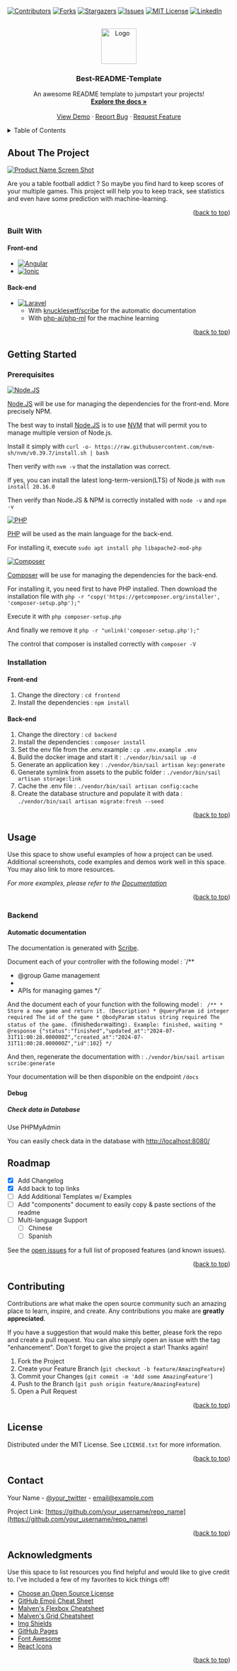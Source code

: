 <!-- Improved compatibility of back to top link: See: https://github.com/othneildrew/Best-README-Template/pull/73 -->

<a id="readme-top"></a>

<!--
*** Thanks for checking out the Best-README-Template. If you have a suggestion
*** that would make this better, please fork the repo and create a pull request
*** or simply open an issue with the tag "enhancement".
*** Don't forget to give the project a star!
*** Thanks again! Now go create something AMAZING! :D
-->

<!-- PROJECT SHIELDS -->
<!--
*** I'm using markdown "reference style" links for readability.
*** Reference links are enclosed in brackets [ ] instead of parentheses ( ).
*** See the bottom of this document for the declaration of the reference variables
*** for contributors-url, forks-url, etc. This is an optional, concise syntax you may use.
*** https://www.markdownguide.org/basic-syntax/#reference-style-links
-->

[![Contributors][contributors-shield]][contributors-url]
[![Forks][forks-shield]][forks-url]
[![Stargazers][stars-shield]][stars-url]
[![Issues][issues-shield]][issues-url]
[![MIT License][license-shield]][license-url]
[![LinkedIn][linkedin-shield]][linkedin-url]

<!-- PROJECT LOGO -->
<br />
<div align="center">
  <a href="https://github.com/othneildrew/Best-README-Template">
    <img src="images/logo.png" alt="Logo" width="80" height="80">
  </a>

  <h3 align="center">Best-README-Template</h3>

  <p align="center">
    An awesome README template to jumpstart your projects!
    <br />
    <a href="https://github.com/othneildrew/Best-README-Template"><strong>Explore the docs »</strong></a>
    <br />
    <br />
    <a href="https://github.com/othneildrew/Best-README-Template">View Demo</a>
    ·
    <a href="https://github.com/othneildrew/Best-README-Template/issues/new?labels=bug&template=bug-report---.md">Report Bug</a>
    ·
    <a href="https://github.com/othneildrew/Best-README-Template/issues/new?labels=enhancement&template=feature-request---.md">Request Feature</a>
  </p>
</div>

<!-- TABLE OF CONTENTS -->
<details>
  <summary>Table of Contents</summary>
  <ol>
    <li>
      <a href="#about-the-project">About The Project</a>
      <ul>
        <li><a href="#built-with">Built With</a></li>
      </ul>
    </li>
    <li>
      <a href="#getting-started">Getting Started</a>
      <ul>
        <li><a href="#prerequisites">Prerequisites</a></li>
        <li><a href="#installation">Installation</a></li>
      </ul>
    </li>
    <li><a href="#usage">Usage</a></li>
    <li><a href="#roadmap">Roadmap</a></li>
    <li><a href="#contributing">Contributing</a></li>
    <li><a href="#license">License</a></li>
    <li><a href="#contact">Contact</a></li>
    <li><a href="#acknowledgments">Acknowledgments</a></li>
  </ol>
</details>

<!-- ABOUT THE PROJECT -->

## About The Project

[![Product Name Screen Shot][product-screenshot]](https://example.com)

Are you a table football addict ? So maybe you find hard to keep scores of your multiple games. This project will help you to keep track, see statistics and even have some prediction with machine-learning.

<p align="right">(<a href="#readme-top">back to top</a>)</p>

### Built With

#### Front-end

- [![Angular][Angular.io]][Angular-url]
- [![Ionic][Ionic.io]][Ionic-url]

#### Back-end

- [![Laravel][Laravel.com]][Laravel-url]
  - With [knuckleswtf/scribe](https://scribe.knuckles.wtf/laravel) for the automatic documentation
  - With [php-ai/php-ml](https://php-ml.readthedocs.io/en/latest/) for the machine learning

<p align="right">(<a href="#readme-top">back to top</a>)</p>

<!-- GETTING STARTED -->

## Getting Started

### Prerequisites

[![Node.JS](https://img.shields.io/badge/Node.JS-5Fa04E?style=for-the-badge&logo=Node.js&logoColor=white)](https://nodejs.org/en)

[Node.JS](https://nodejs.org/en) will be use for managing the dependencies for the front-end. More precisely NPM.

The best way to install [Node.JS](https://nodejs.org/en) is to use [NVM](https://github.com/nvm-sh/nvm) that will permit you to manage multiple version of Node.js.

Install it simply with `curl -o- https://raw.githubusercontent.com/nvm-sh/nvm/v0.39.7/install.sh | bash`

Then verify with `nvm -v` that the installation was correct.

If yes, you can install the latest long-term-version(LTS) of Node.js with `nvm install 20.16.0`

Then verify than Node.JS & NPM is correctly installed with `node -v` and `npm -v`

[![PHP](https://img.shields.io/badge/PHP-777BB4?style=for-the-badge&logo=php&logoColor=white)](https://www.php.net/)

[PHP](https://www.php.net/) will be used as the main language for the back-end.

For installing it, execute `sudo apt install php libapache2-mod-php`

[![Composer](https://img.shields.io/badge/Composer-885630?style=for-the-badge&logo=php&logoColor=white)](https://getcomposer.org/download/)

[Composer](https://getcomposer.org/) will be use for managing the dependencies for the back-end.

For installing it, you need first to have PHP installed. Then download the installation file with `php -r "copy('https://getcomposer.org/installer', 'composer-setup.php');"`

Execute it with `php composer-setup.php`

And finally we remove it `php -r "unlink('composer-setup.php');"`

The control that composer is installed correctly with `composer -V`

### Installation

#### Front-end

1. Change the directory : `cd frontend`
2. Install the dependencies : `npm install`

#### Back-end

1. Change the directory : `cd backend`
2. Install the dependencies : `composer install`
3. Set the env file from the .env.example : `cp .env.example .env`
4. Build the docker image and start it : `./vendor/bin/sail up -d`
5. Generate an application key : `./vendor/bin/sail artisan key:generate`
6. Generate symlink from assets to the public folder : `./vendor/bin/sail artisan storage:link`
7. Cache the .env file : `./vendor/bin/sail artisan config:cache`
8. Create the database structure and populate it with data : `./vendor/bin/sail artisan migrate:fresh --seed`

<p align="right">(<a href="#readme-top">back to top</a>)</p>

<!-- USAGE EXAMPLES -->

## Usage

Use this space to show useful examples of how a project can be used. Additional screenshots, code examples and demos work well in this space. You may also link to more resources.

_For more examples, please refer to the [Documentation](https://example.com)_

<p align="right">(<a href="#readme-top">back to top</a>)</p>

### Backend

#### Automatic documentation

The documentation is generated with [Scribe](https://scribe.knuckles.wtf/laravel).

Document each of your controller with the following model :
`/\*\*

- @group Game management
-
- APIs for managing games
  \*/`

And the document each of your function with the following model :
`
/**
     * Store a new game and return it. (Description)
     * @queryParam id integer required The id of the game
     * @bodyParam status string required The status of the game. (`finished`or`waiting`). Example: finished, waiting
     * @response {"status":"finished","updated_at":"2024-07-31T11:00:28.000000Z","created_at":"2024-07-31T11:00:28.000000Z","id":102}
     */
 `

And then, regenerate the documentation with : `./vendor/bin/sail artisan scribe:generate`

Your documentation will be then disponible on the endpoint `/docs`

#### Debug

##### Check data in Database

Use PHPMyAdmin

You can easily check data in the database with [http://localhost:8080/](http://localhost:8080/)

<!-- ROADMAP -->

## Roadmap

- [x] Add Changelog
- [x] Add back to top links
- [ ] Add Additional Templates w/ Examples
- [ ] Add "components" document to easily copy & paste sections of the readme
- [ ] Multi-language Support
  - [ ] Chinese
  - [ ] Spanish

See the [open issues](https://github.com/othneildrew/Best-README-Template/issues) for a full list of proposed features (and known issues).

<p align="right">(<a href="#readme-top">back to top</a>)</p>

<!-- CONTRIBUTING -->

## Contributing

Contributions are what make the open source community such an amazing place to learn, inspire, and create. Any contributions you make are **greatly appreciated**.

If you have a suggestion that would make this better, please fork the repo and create a pull request. You can also simply open an issue with the tag "enhancement".
Don't forget to give the project a star! Thanks again!

1. Fork the Project
2. Create your Feature Branch (`git checkout -b feature/AmazingFeature`)
3. Commit your Changes (`git commit -m 'Add some AmazingFeature'`)
4. Push to the Branch (`git push origin feature/AmazingFeature`)
5. Open a Pull Request

<p align="right">(<a href="#readme-top">back to top</a>)</p>

<!-- LICENSE -->

## License

Distributed under the MIT License. See `LICENSE.txt` for more information.

<p align="right">(<a href="#readme-top">back to top</a>)</p>

<!-- CONTACT -->

## Contact

Your Name - [@your_twitter](https://twitter.com/your_username) - email@example.com

Project Link: [https://github.com/your_username/repo_name](https://github.com/your_username/repo_name)

<p align="right">(<a href="#readme-top">back to top</a>)</p>

<!-- ACKNOWLEDGMENTS -->

## Acknowledgments

Use this space to list resources you find helpful and would like to give credit to. I've included a few of my favorites to kick things off!

- [Choose an Open Source License](https://choosealicense.com)
- [GitHub Emoji Cheat Sheet](https://www.webpagefx.com/tools/emoji-cheat-sheet)
- [Malven's Flexbox Cheatsheet](https://flexbox.malven.co/)
- [Malven's Grid Cheatsheet](https://grid.malven.co/)
- [Img Shields](https://shields.io)
- [GitHub Pages](https://pages.github.com)
- [Font Awesome](https://fontawesome.com)
- [React Icons](https://react-icons.github.io/react-icons/search)

<p align="right">(<a href="#readme-top">back to top</a>)</p>

<!-- MARKDOWN LINKS & IMAGES -->
<!-- https://www.markdownguide.org/basic-syntax/#reference-style-links -->

[contributors-shield]: https://img.shields.io/github/contributors/othneildrew/Best-README-Template.svg?style=for-the-badge
[contributors-url]: https://github.com/othneildrew/Best-README-Template/graphs/contributors
[forks-shield]: https://img.shields.io/github/forks/othneildrew/Best-README-Template.svg?style=for-the-badge
[forks-url]: https://github.com/othneildrew/Best-README-Template/network/members
[stars-shield]: https://img.shields.io/github/stars/othneildrew/Best-README-Template.svg?style=for-the-badge
[stars-url]: https://github.com/othneildrew/Best-README-Template/stargazers
[issues-shield]: https://img.shields.io/github/issues/othneildrew/Best-README-Template.svg?style=for-the-badge
[issues-url]: https://github.com/othneildrew/Best-README-Template/issues
[license-shield]: https://img.shields.io/github/license/othneildrew/Best-README-Template.svg?style=for-the-badge
[license-url]: https://github.com/othneildrew/Best-README-Template/blob/master/LICENSE.txt
[linkedin-shield]: https://img.shields.io/badge/-LinkedIn-black.svg?style=for-the-badge&logo=linkedin&colorB=555
[linkedin-url]: https://linkedin.com/in/othneildrew
[product-screenshot]: images/screenshot.png
[Ionic.io]: https://img.shields.io/badge/Ionic-V8-3880FF?style=for-the-badge&logo=ionic&logoColor=white
[Ionic-url]: https://ionic.io
[Angular.io]: https://img.shields.io/badge/Angular-V18-DD0031?style=for-the-badge&logo=angular&logoColor=white
[Angular-url]: https://angular.io/
[Laravel.com]: https://img.shields.io/badge/Laravel-V11-FF2D20?style=for-the-badge&logo=laravel&logoColor=white
[Laravel-url]: https://laravel.com
